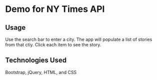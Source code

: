 # Demo for NY Times API

## Usage

Use the search bar to enter a city. The app will populate a list of stories from that ctiy. Click each item to see the story.

## Technologies Used

Bootstrap, jQuery, HTML, and CSS
